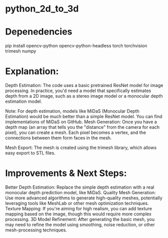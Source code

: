 # python_2d_to_3d
# Depenedencies
pip install opencv-python opencv-python-headless torch torchvision trimesh numpy



# Explanation:
Depth Estimation: The code uses a basic pretrained ResNet model for image processing. In practice, you'd need a model that specifically estimates depth from a 2D image, such as a stereo image model or a monocular depth estimation model.

Note: For depth estimation, models like MiDaS (Monocular Depth Estimation) would be much better than a simple ResNet model. You can find implementations of MiDaS on GitHub.
Mesh Generation: Once you have a depth map (an array that tells you the "distance" from the camera for each pixel), you can create a mesh. Each pixel becomes a vertex, and the connections between them form faces in the mesh.

Mesh Export: The mesh is created using the trimesh library, which allows easy export to STL files.

# Improvements & Next Steps:
Better Depth Estimation: Replace the simple depth estimation with a real monocular depth prediction model, like MiDaS.
Quality Mesh Generation: Use more advanced algorithms to generate high-quality meshes, potentially leveraging tools like MeshLab or other mesh optimization techniques.
Texture Mapping: If you're aiming for high realism, you can add texture mapping based on the image, though this would require more complex processing.
3D Model Refinement: After generating the basic mesh, you may need to refine the model using smoothing, noise reduction, or other mesh-processing techniques.
